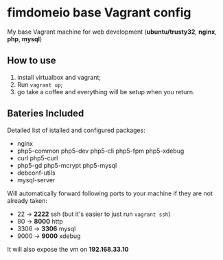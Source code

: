 fimdomeio base Vagrant config
==============================
My base Vagrant machine for web development (**ubuntu/trusty32**, **nginx**, **php**, **mysql**)


How to use
----------
1. install virtualbox and vagrant;
2. Run `vagrant up`;
3. go take a coffee and everything will be setup when you return.


Bateries Included
------------------

Detailed list of istalled and configured packages:
- nginx
- php5-common php5-dev php5-cli php5-fpm php5-xdebug
- curl php5-curl 
- php5-gd php5-mcrypt php5-mysql
- debconf-utils
- mysql-server


Will automatically forward following ports to your machine if they are not already taken:
- 22 -> **2222** ssh (but it's easier to just run `vagrant ssh`)
- 80 -> **8000** http
- 3306 -> **3306** mysql
- 9000 -> **9000** xdebug

It will also expose the vm on **192.168.33.10**